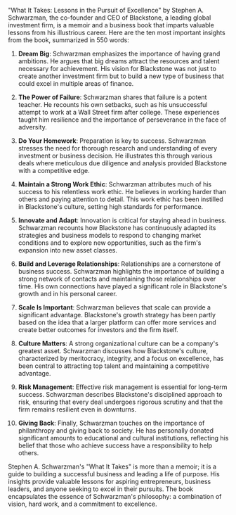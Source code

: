 "What It Takes: Lessons in the Pursuit of Excellence" by Stephen A. Schwarzman, the co-founder and CEO of Blackstone, a leading global investment firm, is a memoir and a business book that imparts valuable lessons from his illustrious career. Here are the ten most important insights from the book, summarized in 550 words:

1. **Dream Big**:
Schwarzman emphasizes the importance of having grand ambitions. He argues that big dreams attract the resources and talent necessary for achievement. His vision for Blackstone was not just to create another investment firm but to build a new type of business that could excel in multiple areas of finance.

2. **The Power of Failure**:
Schwarzman shares that failure is a potent teacher. He recounts his own setbacks, such as his unsuccessful attempt to work at a Wall Street firm after college. These experiences taught him resilience and the importance of perseverance in the face of adversity.

3. **Do Your Homework**:
Preparation is key to success. Schwarzman stresses the need for thorough research and understanding of every investment or business decision. He illustrates this through various deals where meticulous due diligence and analysis provided Blackstone with a competitive edge.

4. **Maintain a Strong Work Ethic**:
Schwarzman attributes much of his success to his relentless work ethic. He believes in working harder than others and paying attention to detail. This work ethic has been instilled in Blackstone's culture, setting high standards for performance.

5. **Innovate and Adapt**:
Innovation is critical for staying ahead in business. Schwarzman recounts how Blackstone has continuously adapted its strategies and business models to respond to changing market conditions and to explore new opportunities, such as the firm's expansion into new asset classes.

6. **Build and Leverage Relationships**:
Relationships are a cornerstone of business success. Schwarzman highlights the importance of building a strong network of contacts and maintaining those relationships over time. His own connections have played a significant role in Blackstone's growth and in his personal career.

7. **Scale Is Important**:
Schwarzman believes that scale can provide a significant advantage. Blackstone's growth strategy has been partly based on the idea that a larger platform can offer more services and create better outcomes for investors and the firm itself.

8. **Culture Matters**:
A strong organizational culture can be a company's greatest asset. Schwarzman discusses how Blackstone's culture, characterized by meritocracy, integrity, and a focus on excellence, has been central to attracting top talent and maintaining a competitive advantage.

9. **Risk Management**:
Effective risk management is essential for long-term success. Schwarzman describes Blackstone's disciplined approach to risk, ensuring that every deal undergoes rigorous scrutiny and that the firm remains resilient even in downturns.

10. **Giving Back**:
Finally, Schwarzman touches on the importance of philanthropy and giving back to society. He has personally donated significant amounts to educational and cultural institutions, reflecting his belief that those who achieve success have a responsibility to help others.

Stephen A. Schwarzman's "What It Takes" is more than a memoir; it is a guide to building a successful business and leading a life of purpose. His insights provide valuable lessons for aspiring entrepreneurs, business leaders, and anyone seeking to excel in their pursuits. The book encapsulates the essence of Schwarzman's philosophy: a combination of vision, hard work, and a commitment to excellence.
